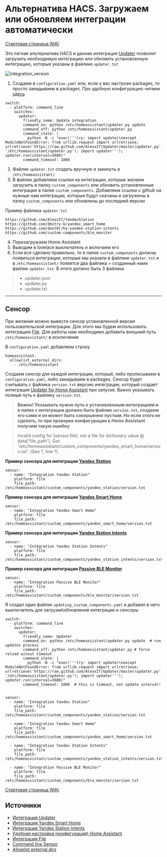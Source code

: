 # Альтернатива HACS. Загружаем или обновляем интеграции автоматически

[Стартовая страница WiKi](https://github.com/DivanX10/wiki#readme)

Это легкая альтернатива HACS и данная интеграция [Updater](https://github.com/AlexxIT/Updater) позволит загрузить необходимую интеграцию или обновить установленную интеграцию, которые указаны в файлике `updater.txt`

![integration_version](https://user-images.githubusercontent.com/64090632/143305565-a21a6014-67c3-4a4a-9b3c-d9eb6f8470b4.JPG)


1) Создаем в `configuration.yaml` или, если у вас настроен packages, то просто закидываем в packages. Про удобную конфигурацию читаем [здесь](https://sprut.ai/client/blog/3180)

```
switch:
  - platform: command_line
    switches:
      updater:
        friendly_name: Update integration
        command_on: python /etc/homeassistant/updater.py update
        command_off: python /etc/homeassistant/updater.py
        command_state: |
          python -B -c "exec('''try: import updater\nexcept ModuleNotFoundError: from urllib.request import urlretrieve; urlretrieve('https://raw.github.com/AlexxIT/Updater/master/updater.py', '/etc/homeassistant/updater.py'); import updater'''); updater.run(interval=3600)"
        command_timeout: 1800
```

2) Файлик `updater.txt` создать вручную и закинуть в `/etc/homeassistant/`
3) В файлик добавляем ссылки на интеграции, которые желаем загрузить в папку `custom_components` или обновить установленные интеграции в папке `custom_components`. Добавляем ссылки с github на нужные нам интеграции, которые будут скачаны и загружены в папку `custom_components` или обновлены до последней версии

Пример файлика `updater.txt`
```
https://github.com/AlexxIT/YandexStation
https://github.com/dmitry-k/yandex_smart_home
https://github.com/dext0r/ha-yandex-station-intents
https://github.com/custom-components/ble_monitor
```

4) Перезагружаем Home Assistant
5) Выводим в lovelace выключатель и включаем его
6) Если все сделано правильно, то в папке `custom_components` должны появиться интеграции, которые мы указали в файлике `updater.txt` и в `/etc/homeassistant/` появятся два файлика + созданный нами файлик `updater.txt`. В итоге должно быть 3 файлика
> * updater.json
> * updater.py
> * updater.txt

***


## Сенсор

При желании можно вывести сенсор установленной версии пользовательской интеграции. Для этого мы будем использовать интеграцию [File](https://www.home-assistant.io/integrations/file/). Для работы нам необходимо добавить внешний путь `/etc/homeassistant/` в исключение

В `configuration.yaml` добавляем строку
```
homeassistant:
  allowlist_external_dirs:
    - /etc/homeassistant
```

Cоздаем сенсор для каждой интеграции, который, либо прописываем в `configuration.yaml`, либо закидываем в packages. Сенсор будет считывать с файлика `version.txt` версию интеграции, который создает интеграция [Updater for Home Assistant](https://github.com/AlexxIT/Updater) при запуске. Важно указывать полный путь к файлику `version.txt`.

> **Важно! Указывать нужно путь к установленным интеграциям и в папке с интеграции должен быть файлик `version.txt`, создаем его сами и он может быть совершенно пустым. Но если этого не сделать, то при проверке конфигурации в Home Assistant получим такую ошибку**

> Invalid config for [sensor.file]: not a file for dictionary value @ data['file_path']. Got '/etc/homeassistant/custom_components/yandex_smart_home/version.txt'. (See ?, line ?).


**Пример сенсора для интеграции [Yandex Station](https://github.com/AlexxIT/YandexStation)**
```
sensor:
  - name: "Integration Yandex Station" 
    platform: file
    file_path: /etc/homeassistant/custom_components/yandex_station/version.txt
```

**Пример сенсора для интеграции [Yandex Smart Home](https://github.com/dmitry-k/yandex_smart_home)**
```
sensor:
  - name: "Integration Yandex Smart Home"
    platform: file
    file_path: /etc/homeassistant/custom_components/yandex_smart_home/version.txt
```

**Пример сенсора для интеграции [Yandex Station Intents](https://github.com/dext0r/ha-yandex-station-intents)**
```
sensor:
  - name: "Integration Yandex Station Intents"
    platform: file
    file_path: /etc/homeassistant/custom_components/yandex_station_intents/version.txt
```

**Пример сенсора для интеграции [Passive BLE Monitor](https://github.com/custom-components/ble_monitor)**
```
sensor:
  - name: "Integration Passive BLE Monitor"
    platform: file
    file_path: /etc/homeassistant/custom_components/ble_monitor/version.txt
```

Я создал один файлик `updating_custom_components.yaml` и добавил в него выключатель для загрузки\обновления интеграции и сенсоры
```
switch:
  - platform: command_line
    switches:
      updater:
        friendly_name: Updater
        command_on: python /etc/homeassistant/updater.py update  # run updates process
        command_off: python /etc/homeassistant/updater.py # force reload witout timeout
        command_state: |
          python -B -c "exec('''try: import updater\nexcept ModuleNotFoundError: from urllib.request import urlretrieve; urlretrieve('https://raw.github.com/AlexxIT/Updater/master/updater.py', '/etc/homeassistant/updater.py'); import updater'''); updater.run(interval=3600)"
        command_timeout: 1800  # this is timeout, not update interval!


sensor:
  - name: "Integration Yandex Station" 
    platform: file
    file_path: /etc/homeassistant/custom_components/yandex_station/version.txt

  - name: "Integration Yandex Smart Home"
    platform: file
    file_path: /etc/homeassistant/custom_components/yandex_smart_home/version.txt

  - name: "Integration Yandex Station Intents"
    platform: file
    file_path: /etc/homeassistant/custom_components/yandex_station_intents/version.txt

  - name: "Integration Passive BLE Monitor"
    platform: file
    file_path: /etc/homeassistant/custom_components/ble_monitor/version.txt

```

[Стартовая страница WiKi](https://github.com/DivanX10/wiki#readme)

## Источники
* [Интеграция Updater](https://github.com/AlexxIT/Updater)
* [Интеграция Yandex Smart Home](https://github.com/dmitry-k/yandex_smart_home)
* [Интеграция Yandex Station Intents](https://github.com/dext0r/ha-yandex-station-intents)
* [Удобная настройка (конфигурация) Home Assistant](https://sprut.ai/client/blog/3180)
* [Интеграция File](https://www.home-assistant.io/integrations/file/)
* [Command line Sensor](https://www.home-assistant.io/integrations/sensor.command_line/#usage-of-json-attributes-in-command-output)
* [Allowlist external dirs](https://www.home-assistant.io/docs/configuration/basic/#allowlist_external_urls)
